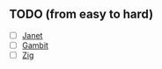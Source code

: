 ## TODO (from easy to hard)
- [ ] [Janet](https://github.com/janet-lang/janet)
- [ ] [Gambit](https://github.com/gambit/gambit.git)
- [ ] [Zig](https://github.com/ziglang/zig.git)
